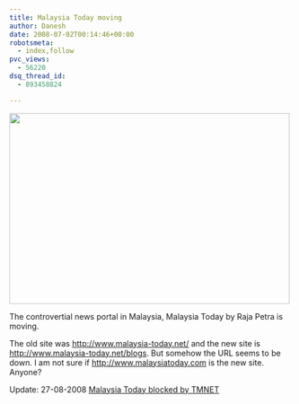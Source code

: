 ```yaml
---
title: Malaysia Today moving
author: Danesh
date: 2008-07-02T00:14:46+00:00
robotsmeta:
  - index,follow
pvc_views:
  - 56220
dsq_thread_id:
  - 893458824

---
```

[<img loading="lazy" class="alignnone size-medium wp-image-648" title="malaysia-today" src="/wp-content/uploads/2008/07/malaysia-today-499x340.png" alt="" width="499" height="340" srcset="/wp-content/uploads/2008/07/malaysia-today-499x340.png 499w, /wp-content/uploads/2008/07/malaysia-today.png 554w" sizes="(max-width: 499px) 100vw, 499px" />][1]

The controvertial news portal in Malaysia, Malaysia Today by Raja Petra is moving.

The old site was http://www.malaysia-today.net/ and the new site is http://www.malaysia-today.net/blogs. But somehow the URL seems to be down. I am not sure if http://www.malaysiatoday.com is the new site. Anyone?

Update: 27-08-2008 [Malaysia Today blocked by TMNET][2]

 [1]: /wp-content/uploads/2008/07/malaysia-today.png
 [2]: /posts/malaysia-today-blocked-by-tmnet/